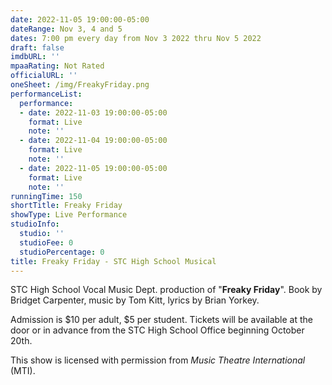 ```yaml
---
date: 2022-11-05 19:00:00-05:00
dateRange: Nov 3, 4 and 5
dates: 7:00 pm every day from Nov 3 2022 thru Nov 5 2022
draft: false
imdbURL: ''
mpaaRating: Not Rated
officialURL: ''
oneSheet: /img/FreakyFriday.png
performanceList:
  performance:
  - date: 2022-11-03 19:00:00-05:00
    format: Live
    note: ''
  - date: 2022-11-04 19:00:00-05:00
    format: Live
    note: ''
  - date: 2022-11-05 19:00:00-05:00
    format: Live
    note: ''
runningTime: 150
shortTitle: Freaky Friday
showType: Live Performance
studioInfo:
  studio: ''
  studioFee: 0
  studioPercentage: 0
title: Freaky Friday - STC High School Musical
---
```


STC High School Vocal Music Dept. production of "**Freaky Friday**".  Book by Bridget Carpenter, music by Tom Kitt, lyrics by Brian Yorkey.  

Admission is $10 per adult, $5 per student.  Tickets will be available at the door or in advance from the STC High School Office beginning October 20th.

This show is licensed with permission from _Music Theatre International_ (MTI).